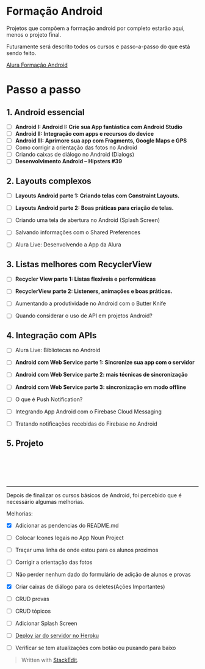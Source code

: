 
# Formação Android

Projetos que compõem a formação android por completo estarão aqui, menos o projeto final.

Futuramente será descrito todos os cursos e passo-a-passo do que está sendo feito.

[Alura Formação Android](https://cursos.alura.com.br/formacao-android)



# Passo a passo

## 1.  Android essencial

- [ ] **Android I: Android I: Crie sua App fantástica com Android Studio**
- [ ] **Android II: Integração com apps e recursos do device**
- [ ] **Android III: Aprimore sua app com Fragments, Google Maps e GPS**
- [ ] Como corrigir a orientação das fotos no Android
- [ ] Criando caixas de diálogo no Android (Dialogs)
- [ ] **Desenvolvimento Android – Hipsters #39**

## 2. Layouts complexos

- [ ] **Layouts Android parte 1: Criando telas com Constraint Layouts.**
- [ ] **Layouts Android parte 2: Boas práticas para criação de telas.**
- [ ] Criando uma tela de abertura no Android (Splash Screen)
- [ ] Salvando informações com o Shared Preferences
- [ ] Alura Live: Desenvolvendo a App da Alura


## 3.  Listas melhores com RecyclerView

- [ ] **Recycler View parte 1: Listas flexíveis e performáticas**
- [ ] **RecyclerView parte 2: Listeners, animações e boas práticas.**
- [ ] Aumentando a produtividade no Android com o Butter Knife
- [ ] Quando considerar o uso de API em projetos Android?
 

## 4.  Integração com APIs

- [ ] Alura Live: Bibliotecas no Android
- [ ] **Android com Web Service parte 1: Sincronize sua app com o servidor**
- [ ] **Android com Web Service parte 2: mais técnicas de sincronização**
- [ ] **Android com Web Service parte 3: sincronização em modo offline**
- [ ] O que é Push Notification?
- [ ] Integrando App Android com o Firebase Cloud Messaging
- [ ] Tratando notificações recebidas do Firebase no Android



## 5. Projeto

<br>
<br>
<br>
<br>

______

Depois de finalizar os cursos básicos de Android, foi percebido que é necessário algumas melhorias.

Melhorias:

 - [x] Adicionar as pendencias do README.md 
 - [ ] Colocar Icones legais no App Noun Project
 - [ ] Traçar uma linha de onde estou para os alunos proximos 
 - [ ] Corrigir a orientação das fotos 
 - [ ] Não perder nenhum dado do formulário de adição de alunos e provas
 - [x] Criar caixas de diálogo para os deletes(Ações Importantes) 
 - [ ] CRUD provas 
 - [ ] CRUD tópicos
 - [ ] Adicionar Splash Screen
 - [ ] [Deploy jar do servidor no Heroku](https://dzone.com/articles/spring-boot-heroku-and-cicd)
 - [ ] Verificar se tem atualizações com botão ou puxando para baixo
 

> Written with [StackEdit](https://stackedit.io/).
